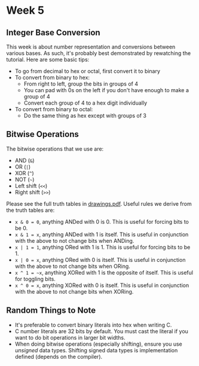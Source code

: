 # Week 5

## Integer Base Conversion

This week is about number representation and conversions between various bases. As such, it's probably best demonstrated by rewatching the tutorial. Here are some basic tips:

- To go from decimal to hex or octal, first convert it to binary
- To convert from binary to hex:
  - From right to left, group the bits in groups of 4
  - You can pad with 0s on the left if you don't have enough to make a group of 4
  - Convert each group of 4 to a hex digit individually
- To convert from binary to octal:
  - Do the same thing as hex except with groups of 3

## Bitwise Operations

The bitwise operations that we use are:

- AND (`&`)
- OR (`|`)
- XOR (`^`)
- NOT (`~`)
- Left shift (`<<`)
- Right shift (`>>`)

Please see the full truth tables in [drawings.pdf](drawings.pdf). Useful rules we derive from the truth tables are:

- `x & 0 = 0`, anything ANDed with 0 is 0. This is useful for forcing bits to be 0.
- `x & 1 = x`, anything ANDed with 1 is itself. This is useful in conjunction with the above to not change bits when ANDing.
- `x | 1 = 1`, anything ORed with 1 is 1. This is useful for forcing bits to be 1.
- `x | 0 = x`, anything ORed with 0 is itself. This is useful in conjunction with the above to not change bits when ORing.
- `x ^ 1 = ~x`, anything XORed with 1 is the opposite of itself. This is useful for toggling bits.
- `x ^ 0 = x`, anything XORed with 0 is itself. This is useful in conjunction with the above to not change bits when XORing.

## Random Things to Note

- It's preferable to convert binary literals into hex when writing C.
- C number literals are 32 bits by default. You must cast the literal if you want to do bit operations in larger bit widths.
- When doing bitwise operations (especially shifting), ensure you use *unsigned* data types. Shifting signed data types is implementation defined (depends on the compiler).
